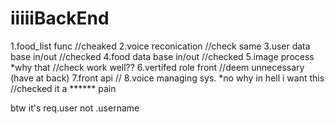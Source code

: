# iiiiiBackEnd
1.food_list func //cheaked
2.voice reconication //check same
3.user data base in/out //checked
4.food data base in/out //checked
5.image process *why that //check work well??
6.vertifed role front //deem unnecessary (have at back)
7.front api //
8.voice managing sys. *no why in hell i want this //checked it a ****** pain

btw it's req.user not .username